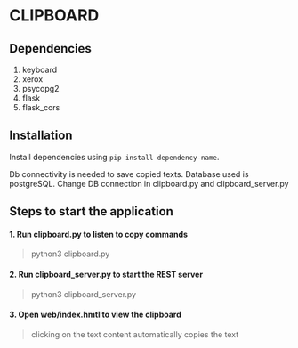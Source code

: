 # CLIPBOARD

## Dependencies
1. keyboard
2. xerox
3. psycopg2
4. flask
5. flask_cors

## Installation
Install dependencies using `pip install dependency-name`. 

Db connectivity is needed to save copied texts. Database used is postgreSQL. Change DB connection in clipboard.py and clipboard_server.py 

## Steps to start the application

#### 1. Run clipboard.py to listen to copy commands
> python3 clipboard.py

#### 2. Run clipboard_server.py to start the REST server
> python3 clipboard_server.py

#### 3. Open web/index.hmtl to view the clipboard
> clicking on the text content automatically copies the text

